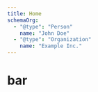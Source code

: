 ```yaml
---
title: Home
schemaOrg:
  - "@type": "Person"
    name: "John Doe"
  - "@type": "Organization"
    name: "Example Inc."
---
```


# bar

